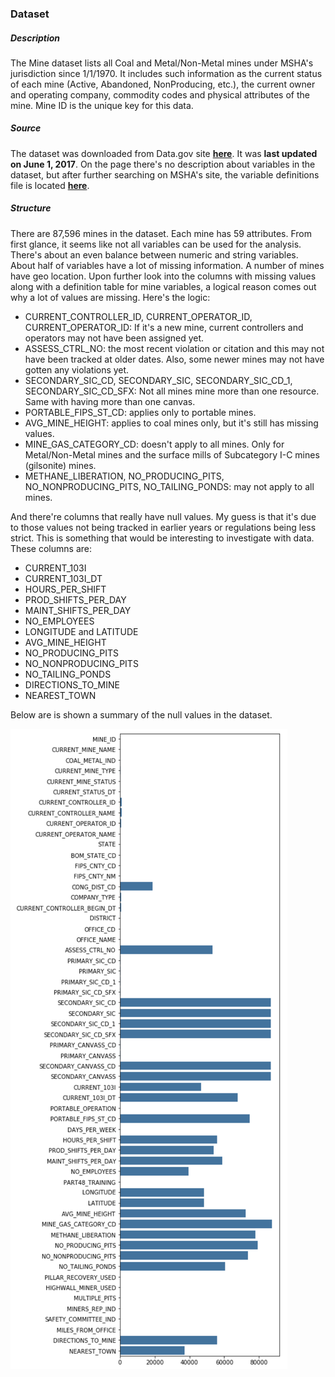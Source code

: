 ### Dataset

##### Description
The Mine dataset lists all Coal and Metal/Non-Metal mines under MSHA's jurisdiction since 1/1/1970. It includes such information as the current status of each mine (Active, Abandoned, NonProducing, etc.), the current owner and operating company, commodity codes and physical attributes of the mine. Mine ID is the unique key for this data.

##### Source
The dataset was downloaded from Data.gov site **[here](https://catalog.data.gov/dataset/mines-9f12c)**. It was **last updated on June 1, 2017**. On the page there's no description about variables in the dataset, but after further searching on MSHA's site, the variable definitions file is located **[here](https://arlweb.msha.gov/OpenGovernmentData/DataSets/Mines_Definition_File.txt)**.

##### Structure
There are 87,596 mines in the dataset. Each mine has 59 attributes. From first glance, it seems like not all variables can be used for the analysis. There's about an even balance between numeric and string variables. About half of variables have a lot of missing information. A number of mines have geo location. Upon further look into the columns with missing values along with a definition table for mine variables, a logical reason comes out why a lot of values are missing. Here's the logic:
- CURRENT_CONTROLLER_ID, CURRENT_OPERATOR_ID, CURRENT_OPERATOR_ID: If it's a new mine, current controllers and operators may not have been assigned yet.
- ASSESS_CTRL_NO: the most recent violation or citation and this may not have been tracked at older dates. Also, some newer mines may not have gotten any violations yet.
- SECONDARY_SIC_CD, SECONDARY_SIC, SECONDARY_SIC_CD_1, SECONDARY_SIC_CD_SFX: Not all mines mine more than one resource. Same with having more than one canvas.
- PORTABLE_FIPS_ST_CD: applies only to portable mines.
- AVG_MINE_HEIGHT: applies to coal mines only, but it's still has missing values.
- MINE_GAS_CATEGORY_CD: doesn't apply to all mines. Only for Metal/Non-Metal mines and the surface mills of Subcategory I-C mines (gilsonite) mines.
- METHANE_LIBERATION, NO_PRODUCING_PITS, NO_NONPRODUCING_PITS, NO_TAILING_PONDS: may not apply to all mines.


And there're columns that really have null values. My guess is that it's due to those values not being tracked in earlier years or regulations being less strict. This is something that would be interesting to investigate with data. These columns are:
- CURRENT_103I
- CURRENT_103I_DT
- HOURS_PER_SHIFT
- PROD_SHIFTS_PER_DAY
- MAINT_SHIFTS_PER_DAY
- NO_EMPLOYEES
- LONGITUDE and LATITUDE
- AVG_MINE_HEIGHT
- NO_PRODUCING_PITS
- NO_NONPRODUCING_PITS
- NO_TAILING_PONDS
- DIRECTIONS_TO_MINE
- NEAREST_TOWN

Below are is shown a summary of the null values in the dataset.

![null values in dataset](/images/null_vals.png)
